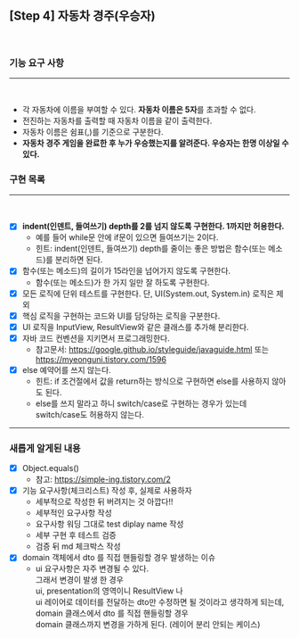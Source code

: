 ## [Step 4] 자동차 경주(우승자)
<br />

### 기능 요구 사항
<hr />
<br />

- 각 자동차에 이름을 부여할 수 있다. **자동차 이름은 5자**를 초과할 수 없다. 
- 전진하는 자동차를 출력할 때 자동차 이름을 같이 출력한다. 
- 자동차 이름은 쉼표(,)를 기준으로 구분한다. 
- **자동차 경주 게임을 완료한 후 누가 우승했는지를 알려준다. 우승자는 한명 이상일 수 있다.**

### 구현 목록
<hr />
<br />

- [X] **indent(인덴트, 들여쓰기) depth를 2를 넘지 않도록 구현한다. 1까지만 허용한다.**
  - 예를 들어 while문 안에 if문이 있으면 들여쓰기는 2이다. 
  - 힌트: indent(인덴트, 들여쓰기) depth를 줄이는 좋은 방법은 함수(또는 메소드)를 분리하면 된다.
- [X] 함수(또는 메소드)의 길이가 15라인을 넘어가지 않도록 구현한다.
  - 함수(또는 메소드)가 한 가지 일만 잘 하도록 구현한다.
- [X] 모든 로직에 단위 테스트를 구현한다. 단, UI(System.out, System.in) 로직은 제외
- [X] 핵심 로직을 구현하는 코드와 UI를 담당하는 로직을 구분한다.
- [X] UI 로직을 InputView, ResultView와 같은 클래스를 추가해 분리한다.
- [X] 자바 코드 컨벤션을 지키면서 프로그래밍한다.
  - 참고문서: https://google.github.io/styleguide/javaguide.html 또는 https://myeonguni.tistory.com/1596
- [X] else 예약어를 쓰지 않는다.
  - 힌트: if 조건절에서 값을 return하는 방식으로 구현하면 else를 사용하지 않아도 된다.
  - else를 쓰지 말라고 하니 switch/case로 구현하는 경우가 있는데 switch/case도 허용하지 않는다.

<hr />

### 새롭게 알게된 내용
- [X] Object.equals()
  - 참고: https://simple-ing.tistory.com/2
- [X] 기능 요구사항(체크리스트) 작성 후, 실제로 사용하자
  - 세부적으로 작성한 뒤 버려지는 것 아깝다!!
  - 세부적인 요구사항 작성 
  - 요구사항 워딩 그대로 test diplay name 작성 
  - 세부 구현 후 테스트 검증 
  - 검증 뒤 md 체크박스 작성
- [X] domain 객체에서 dto 를 직접 핸들링할 경우 발생하는 이슈
  - ui 요구사항은 자주 변경될 수 있다. <br/> 
    그래서 변경이 발생 한 경우 <br/>
    ui, presentation의 영역이니 ResultView 나 <br/>
    ui 레이어로 데이터를 전달하는 dto만 수정하면 될 것이라고 생각하게 되는데, <br/>
    domain 클래스에서 dto 를 직접 핸들링할 경우 <br/>
    domain 클래스까지 변경을 가하게 된다. (레이어 분리 안되는 케이스)
  